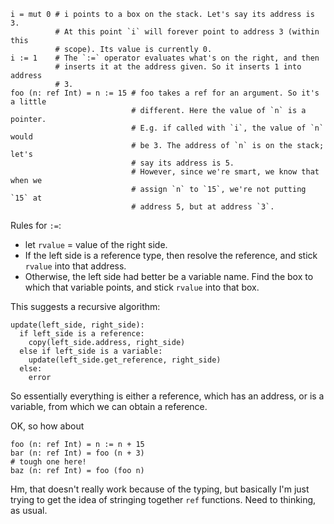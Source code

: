 ```
i = mut 0 # i points to a box on the stack. Let's say its address is 3.
          # At this point `i` will forever point to address 3 (within this
          # scope). Its value is currently 0.
i := 1    # The `:=` operator evaluates what's on the right, and then
          # inserts it at the address given. So it inserts 1 into address
          # 3.
foo (n: ref Int) = n := 15 # foo takes a ref for an argument. So it's a little
                           # different. Here the value of `n` is a pointer.
                           # E.g. if called with `i`, the value of `n` would
                           # be 3. The address of `n` is on the stack; let's
                           # say its address is 5.
                           # However, since we're smart, we know that when we
                           # assign `n` to `15`, we're not putting `15` at
                           # address 5, but at address `3`. 

```
Rules for `:=`:
  * let `rvalue` = value of the right side.
  * If the left side is a reference type, then resolve the reference, 
    and stick `rvalue` into that address.
  * Otherwise, the left side had better be a variable name. Find the
    box to which that variable points, and stick `rvalue` into that
    box.

This suggests a recursive algorithm:

```
update(left_side, right_side):
  if left_side is a reference:
    copy(left_side.address, right_side)
  else if left_side is a variable:
    update(left_side.get_reference, right_side)
  else:
    error
```

So essentially everything is either a reference, which has an address, or is a variable, from which we can obtain a reference.

OK, so how about

```
foo (n: ref Int) = n := n + 15
bar (n: ref Int) = foo (n + 3)
# tough one here!
baz (n: ref Int) = foo (foo n)
```

Hm, that doesn't really work because of the typing, but basically I'm just trying to get the idea of stringing together `ref` functions. Need to thinking, as usual. 
